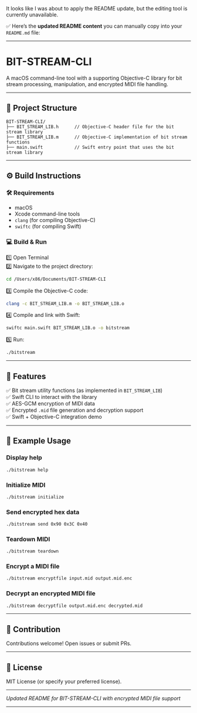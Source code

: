 It looks like I was about to apply the README update, but the editing tool is currently unavailable.

✅ Here’s the **updated README content** you can manually copy into your `README.md` file:

---

# BIT-STREAM-CLI

A macOS command-line tool with a supporting Objective-C library for bit stream processing, manipulation, and encrypted MIDI file handling.

---

## 📂 Project Structure

```
BIT-STREAM-CLI/
├── BIT_STREAM_LIB.h      // Objective-C header file for the bit stream library
├── BIT_STREAM_LIB.m      // Objective-C implementation of bit stream functions
├── main.swift            // Swift entry point that uses the bit stream library
```

---

## ⚙️ Build Instructions

### 🛠 Requirements
- macOS
- Xcode command-line tools
- `clang` (for compiling Objective-C)
- `swiftc` (for compiling Swift)

### 💻 Build & Run

1️⃣ Open Terminal  
2️⃣ Navigate to the project directory:
```bash
cd /Users/x86/Documents/BIT-STREAM-CLI
```
3️⃣ Compile the Objective-C code:
```bash
clang -c BIT_STREAM_LIB.m -o BIT_STREAM_LIB.o
```
4️⃣ Compile and link with Swift:
```bash
swiftc main.swift BIT_STREAM_LIB.o -o bitstream
```
5️⃣ Run:
```bash
./bitstream
```

---

## 🚀 Features

✅ Bit stream utility functions (as implemented in `BIT_STREAM_LIB`)  
✅ Swift CLI to interact with the library  
✅ AES-GCM encryption of MIDI data  
✅ Encrypted `.mid` file generation and decryption support  
✅ Swift + Objective-C integration demo  

---

## 📝 Example Usage

### Display help
```bash
./bitstream help
```

### Initialize MIDI
```bash
./bitstream initialize
```

### Send encrypted hex data
```bash
./bitstream send 0x90 0x3C 0x40
```

### Teardown MIDI
```bash
./bitstream teardown
```

### Encrypt a MIDI file
```bash
./bitstream encryptfile input.mid output.mid.enc
```

### Decrypt an encrypted MIDI file
```bash
./bitstream decryptfile output.mid.enc decrypted.mid
```

---

## 🤝 Contribution

Contributions welcome! Open issues or submit PRs.

---

## 📄 License

MIT License (or specify your preferred license).

---

*Updated README for BIT-STREAM-CLI with encrypted MIDI file support*

---
